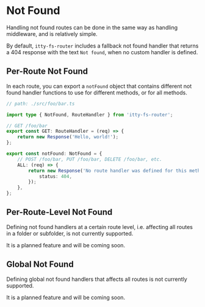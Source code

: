 # Not Found

Handling not found routes can be done in the same way as handling middleware, and is relatively simple.

By default, `itty-fs-router` includes a fallback not found handler that returns a 404 response with the text `Not found`, when no custom handler is defined.

## Per-Route Not Found

In each route, you can export a `notFound` object that contains different not found handler functions to use for different methods, or for all methods.

```ts
// path: ./src/foo/bar.ts

import type { NotFound, RouteHandler } from 'itty-fs-router';

// GET /foo/bar
export const GET: RouteHandler = (req) => {
	return new Response('Hello, world!');
};

export const notFound: NotFound = {
	// POST /foo/bar, PUT /foo/bar, DELETE /foo/bar, etc.
	ALL: (req) => {
		return new Response('No route handler was defined for this method.', {
			status: 404,
		});
	},
};
```

## Per-Route-Level Not Found

Defining not found handlers at a certain route level, i.e. affecting all routes in a folder or subfolder, is not currently supported.

It is a planned feature and will be coming soon.

## Global Not Found

Defining global not found handlers that affects all routes is not currently supported.

It is a planned feature and will be coming soon.
